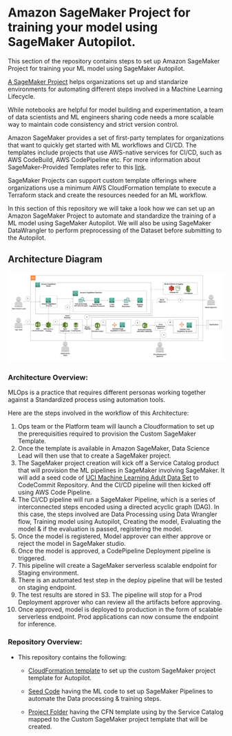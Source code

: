 # Amazon SageMaker Project for training your model using SageMaker Autopilot.

This section of the repository contains steps to set up Amazon SageMaker Project for training your ML model using SageMaker Autopilot.

[A SageMaker Project](https://docs.aws.amazon.com/sagemaker/latest/dg/sagemaker-projects-whatis.html) helps organizations set up and standarize environments for automating different steps involved in a Machine Learning Lifecycle.

While notebooks are helpful for model building and experimentation, a team of data scientists and ML engineers sharing code needs a more scalable way to maintain code consistency and strict version control.

Amazon SageMaker provides a set of first-party templates for organizations that want to quickly get started with ML workflows and CI/CD. The templates include projects that use AWS-native services for CI/CD, such as AWS CodeBuild, AWS CodePipeline etc. For more information about SageMaker-Provided Templates refer to this [link](https://docs.aws.amazon.com/sagemaker/latest/dg/sagemaker-projects-templates-sm.html).

SageMaker Projects can support custom template offerings where organizations use a minimum AWS CloudFormation template to execute a Terraform stack and create the resources needed for an ML workflow.

In this section of this repository we will take a look how we can set up an Amazon SageMaker Project to automate and standardize the training of a ML model using SageMaker Autopilot. We will also be using SageMaker DataWrangler to perform preprocessing of the Dataset before submitting to the Autopilot.



## Architecture Diagram

 ![](images/architecture-diagram.png)

### Architecture Overview:

MLOps is a practice that requires different personas working together against a Standardized process using automation tools.

Here are the steps involved in the workflow of this Architecture:

1. Ops team or the Platform team will launch a Cloudformation to set up the prerequisities required to provision the Custom SageMaker Template.
2. Once the template is available in Amazon SageMaker, Data Science Lead will then use that to create a SageMaker project.
3. The SageMaker project creation will kick off a Service Catalog product that will provision the ML pipelines in SageMaker involving SageMaker. It will add a seed code of [UCI Machine Learning Adult Data Set](https://archive.ics.uci.edu/ml/datasets/adult) to CodeCommit Repository. And the CI/CD pipeline will then kicked off using AWS Code Pipeline.
4. The CI/CD pipeline will run a SageMaker Pipeline, which is a series of interconnected steps encoded using a directed acyclic graph (DAG). In this case, the steps involved are Data Processing using Data Wrangler flow, Training model using Autopilot, Creating the model, Evaluating the model & if the evaluation is passed, registering the model. 
5. Once the model is registered, Model approver can either approve or reject the model in SageMaker studio.
6. Once the model is approved, a CodePipeline Deployment pipeline is triggered.
7. This pipeline will create a SageMaker serverless scalable endpoint for Staging environment.
8. There is an automated test step in the deploy pipeline that will be tested on staging endpoint.
9. The test results are stored in S3. The pipeline will stop for a Prod Deployment approver who can review all the artifacts before approving.
10. Once approved, model is deployed to production in the form of scalable serverless endpoint. Prod applications can now consume the endpoint for inference.


### Repository Overview:
* This repository contains the following:

    * [CloudFormation template](autopilot-mlops-product.yaml) to set up the custom SageMaker project template for Autopilot.
            
    * [Seed Code](seedcode) having the ML code to set up SageMaker Pipelines to automate the Data processing & training steps.

    * [Project Folder](project) having the CFN template using by the Service Catalog mapped to the Custom SageMaker project template that will be created.

